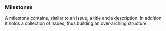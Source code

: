 ### Milestones

<!-- pages-include -->

A milestone contains, similar to an Issue, a title and a description.
In addition it holds a collection of issues, thus building an over-arching structure.
